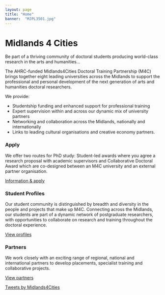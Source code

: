 ```yaml
---
layout: page
title: "Home"
banner:  "MJPL3501.jpg"
---
```


<h1>Midlands 4 Cities</h1>

<div class="row home" markdown="1">
<div class="col-md-8 homepad" markdown="1">

<p class="strap">Be part of a thriving community of doctoral students producing world-class research in the arts and humanities...</p>

The AHRC-funded Midlands4Cities Doctoral Training Partnership (M4C) brings together eight leading universities across the Midlands to support the professional and personal development of the next generation of arts and humanities doctoral researchers.

We provide:

- Studentship funding and enhanced support for professional training
- Expert supervision within and across our dynamic mix of university partners
- Networking and collaboration across the Midlands, nationally and internationally
- Links to leading cultural organisations and creative economy partners.


<h3>Apply</h3>
We offer two routes for PhD study: Student-led awards where you agree a research proposal with academic supervisors and Collaborative Doctoral Award which are co-designed between an M4C university and an external partner organisation.

<a class="btn btn-secondary" href="/m4c/apply.html" role="button">Information &amp; apply <i class="fas fa-chevron-right padl"></i></a>


<h3>Student Profiles</h3>
Our student community is distinguished by breadth and diversity in the people and projects that make up M4C. Connecting across the Midlands, our students are part of a dynamic network of postgraduate researchers, with opportunities to collaborate on research and training throughout the doctoral experience.

<a class="btn btn-secondary" href="/m4c/profiles.html" role="button">View profiles <i class="fas fa-chevron-right padl"></i></a>


<h3>Partners</h3>
We work closely with an exciting range of regional, national and international partners to develop placements, specialist training and collaborative projects.

<a class="btn btn-secondary" href="/m4c/partners.html" role="button">View partners <i class="fas fa-chevron-right padl"></i></a>

  </div>


  <div class="col-md-4">
    <a class="twitter-timeline" data-theme="light" data-link-color="#9b1b3a" data-tweet-limit="3" href="https://twitter.com/Midlands4Cities?ref_src=twsrc%5Etfw">Tweets by Midlands4Cities</a> <script async src="https://platform.twitter.com/widgets.js" charset="utf-8"></script>
  </div>
</div>

